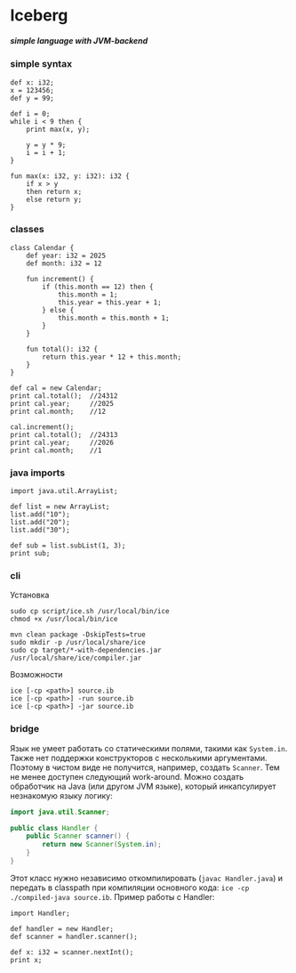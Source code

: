 # Iceberg
##### simple language with JVM-backend

### simple syntax
```iceberg
def x: i32;
x = 123456;
def y = 99;

def i = 0;
while i < 9 then {
    print max(x, y);

    y = y * 9;
    i = i + 1;
}

fun max(x: i32, y: i32): i32 {
    if x > y 
    then return x;
    else return y;
}
```

### classes
```iceberg
class Calendar {
    def year: i32 = 2025
    def month: i32 = 12

    fun increment() {
        if (this.month == 12) then {
            this.month = 1;
            this.year = this.year + 1;
        } else {
            this.month = this.month + 1;
        }
    }

    fun total(): i32 {
        return this.year * 12 + this.month;
    }
}

def cal = new Calendar;
print cal.total();  //24312
print cal.year;     //2025
print cal.month;    //12

cal.increment();
print cal.total();  //24313
print cal.year;     //2026
print cal.month;    //1
```

### java imports
```iceberg
import java.util.ArrayList;
        
def list = new ArrayList;
list.add("10");
list.add("20");
list.add("30");

def sub = list.subList(1, 3);
print sub;
```

### cli
Установка
```shell
sudo cp script/ice.sh /usr/local/bin/ice
chmod +x /usr/local/bin/ice

mvn clean package -DskipTests=true
sudo mkdir -p /usr/local/share/ice
sudo cp target/*-with-dependencies.jar /usr/local/share/ice/compiler.jar
```
Возможности

    ice [-cp <path>] source.ib
    ice [-cp <path>] -run source.ib
    ice [-cp <path>] -jar source.ib

### bridge
Язык не умеет работать со статическими полями, такими как `System.in`.
Также нет поддержки конструкторов с несколькими аргументами.
Поэтому в чистом виде не получится, например, создать `Scanner`.
Тем не менее доступен следующий work-around. 
Можно создать обработчик на Java (или другом JVM языке), который
инкапсулирует незнакомую языку логику: 
```java
import java.util.Scanner;

public class Handler {
    public Scanner scanner() {
        return new Scanner(System.in);
    }
}
```
Этот класс нужно независимо откомпилировать (`javac Handler.java`) и передать в classpath
при компиляции основного кода: `ice -cp ./compiled-java source.ib`. Пример работы с Handler:
```iceberg
import Handler;

def handler = new Handler;
def scanner = handler.scanner();

def x: i32 = scanner.nextInt();
print x;
```
